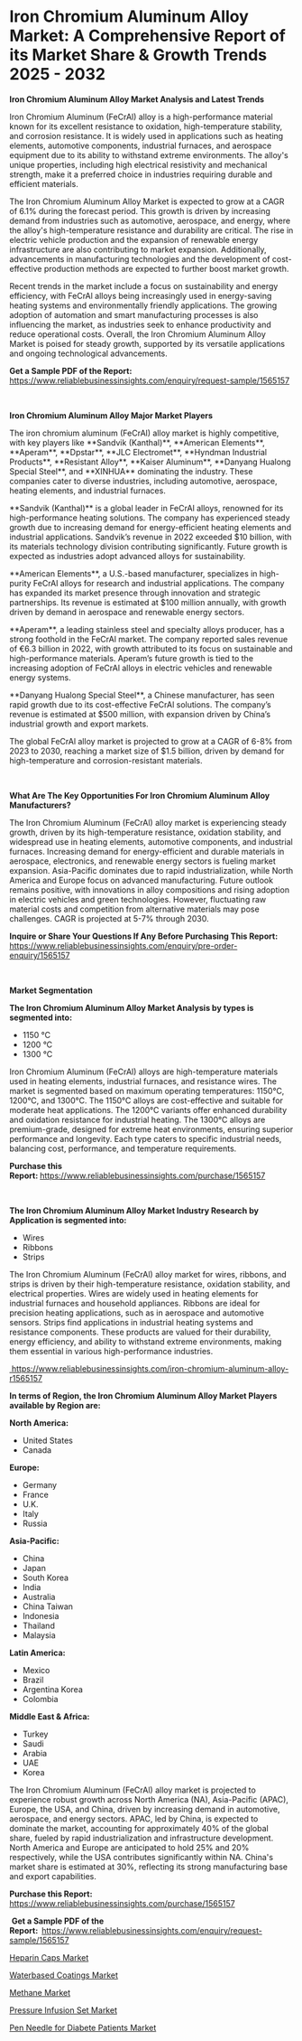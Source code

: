 <p><h1>Iron Chromium Aluminum Alloy Market: A Comprehensive Report of its Market Share & Growth Trends 2025 - 2032</h1></p><p><strong>Iron Chromium Aluminum Alloy Market Analysis and Latest Trends</strong></p>
<p><p>Iron Chromium Aluminum (FeCrAl) alloy is a high-performance material known for its excellent resistance to oxidation, high-temperature stability, and corrosion resistance. It is widely used in applications such as heating elements, automotive components, industrial furnaces, and aerospace equipment due to its ability to withstand extreme environments. The alloy's unique properties, including high electrical resistivity and mechanical strength, make it a preferred choice in industries requiring durable and efficient materials.</p><p>The Iron Chromium Aluminum Alloy Market is expected to grow at a CAGR of 6.1% during the forecast period. This growth is driven by increasing demand from industries such as automotive, aerospace, and energy, where the alloy's high-temperature resistance and durability are critical. The rise in electric vehicle production and the expansion of renewable energy infrastructure are also contributing to market expansion. Additionally, advancements in manufacturing technologies and the development of cost-effective production methods are expected to further boost market growth.</p><p>Recent trends in the market include a focus on sustainability and energy efficiency, with FeCrAl alloys being increasingly used in energy-saving heating systems and environmentally friendly applications. The growing adoption of automation and smart manufacturing processes is also influencing the market, as industries seek to enhance productivity and reduce operational costs. Overall, the Iron Chromium Aluminum Alloy Market is poised for steady growth, supported by its versatile applications and ongoing technological advancements.</p></p>
<p><strong>Get a Sample PDF of the Report:&nbsp;</strong> <a href="https://www.reliablebusinessinsights.com/enquiry/request-sample/1565157?utm_campaign=1138&utm_medium=2&utm_source=Github&utm_content=ia&utm_term=25012025&utm_id=iron-chromium-aluminum-alloy">https://www.reliablebusinessinsights.com/enquiry/request-sample/1565157</a></p>
<p>&nbsp;</p>
<p><strong>Iron Chromium Aluminum Alloy Major Market Players</strong></p>
<p><p>The iron chromium aluminum (FeCrAl) alloy market is highly competitive, with key players like **Sandvik (Kanthal)**, **American Elements**, **Aperam**, **Dpstar**, **JLC Electromet**, **Hyndman Industrial Products**, **Resistant Alloy**, **Kaiser Aluminum**, **Danyang Hualong Special Steel**, and **XINHUA** dominating the industry. These companies cater to diverse industries, including automotive, aerospace, heating elements, and industrial furnaces.</p><p>**Sandvik (Kanthal)** is a global leader in FeCrAl alloys, renowned for its high-performance heating solutions. The company has experienced steady growth due to increasing demand for energy-efficient heating elements and industrial applications. Sandvik’s revenue in 2022 exceeded $10 billion, with its materials technology division contributing significantly. Future growth is expected as industries adopt advanced alloys for sustainability.</p><p>**American Elements**, a U.S.-based manufacturer, specializes in high-purity FeCrAl alloys for research and industrial applications. The company has expanded its market presence through innovation and strategic partnerships. Its revenue is estimated at $100 million annually, with growth driven by demand in aerospace and renewable energy sectors.</p><p>**Aperam**, a leading stainless steel and specialty alloys producer, has a strong foothold in the FeCrAl market. The company reported sales revenue of €6.3 billion in 2022, with growth attributed to its focus on sustainable and high-performance materials. Aperam’s future growth is tied to the increasing adoption of FeCrAl alloys in electric vehicles and renewable energy systems.</p><p>**Danyang Hualong Special Steel**, a Chinese manufacturer, has seen rapid growth due to its cost-effective FeCrAl solutions. The company’s revenue is estimated at $500 million, with expansion driven by China’s industrial growth and export markets.</p><p>The global FeCrAl alloy market is projected to grow at a CAGR of 6-8% from 2023 to 2030, reaching a market size of $1.5 billion, driven by demand for high-temperature and corrosion-resistant materials.</p></p>
<p>&nbsp;</p>
<p><strong>What Are The Key Opportunities For Iron Chromium Aluminum Alloy Manufacturers?</strong></p>
<p><p>The Iron Chromium Aluminum (FeCrAl) alloy market is experiencing steady growth, driven by its high-temperature resistance, oxidation stability, and widespread use in heating elements, automotive components, and industrial furnaces. Increasing demand for energy-efficient and durable materials in aerospace, electronics, and renewable energy sectors is fueling market expansion. Asia-Pacific dominates due to rapid industrialization, while North America and Europe focus on advanced manufacturing. Future outlook remains positive, with innovations in alloy compositions and rising adoption in electric vehicles and green technologies. However, fluctuating raw material costs and competition from alternative materials may pose challenges. CAGR is projected at 5-7% through 2030.</p></p>
<p><strong>Inquire or Share Your Questions If Any Before Purchasing This Report:</strong> <a href="https://www.reliablebusinessinsights.com/enquiry/pre-order-enquiry/1565157?utm_campaign=1138&utm_medium=2&utm_source=Github&utm_content=ia&utm_term=25012025&utm_id=iron-chromium-aluminum-alloy">https://www.reliablebusinessinsights.com/enquiry/pre-order-enquiry/1565157</a></p>
<p>&nbsp;</p>
<p><strong>Market Segmentation</strong></p>
<p><strong>The Iron Chromium Aluminum Alloy Market Analysis by types is segmented into:</strong></p>
<p><ul><li>1150 °C</li><li>1200 °C</li><li>1300 °C</li></ul></p>
<p><p>Iron Chromium Aluminum (FeCrAl) alloys are high-temperature materials used in heating elements, industrial furnaces, and resistance wires. The market is segmented based on maximum operating temperatures: 1150°C, 1200°C, and 1300°C. The 1150°C alloys are cost-effective and suitable for moderate heat applications. The 1200°C variants offer enhanced durability and oxidation resistance for industrial heating. The 1300°C alloys are premium-grade, designed for extreme heat environments, ensuring superior performance and longevity. Each type caters to specific industrial needs, balancing cost, performance, and temperature requirements.</p></p>
<p><strong>Purchase this Report:&nbsp;</strong><a href="https://www.reliablebusinessinsights.com/purchase/1565157?utm_campaign=1138&utm_medium=2&utm_source=Github&utm_content=ia&utm_term=25012025&utm_id=iron-chromium-aluminum-alloy">https://www.reliablebusinessinsights.com/purchase/1565157</a></p>
<p>&nbsp;</p>
<p><strong>The Iron Chromium Aluminum Alloy Market Industry Research by Application is segmented into:</strong></p>
<p><ul><li>Wires</li><li>Ribbons</li><li>Strips</li></ul></p>
<p><p>The Iron Chromium Aluminum (FeCrAl) alloy market for wires, ribbons, and strips is driven by their high-temperature resistance, oxidation stability, and electrical properties. Wires are widely used in heating elements for industrial furnaces and household appliances. Ribbons are ideal for precision heating applications, such as in aerospace and automotive sensors. Strips find applications in industrial heating systems and resistance components. These products are valued for their durability, energy efficiency, and ability to withstand extreme environments, making them essential in various high-performance industries.</p></p>
<p><a href="https://www.reliablebusinessinsights.com/iron-chromium-aluminum-alloy-r1565157?utm_campaign=1138&utm_medium=2&utm_source=Github&utm_content=ia&utm_term=25012025&utm_id=iron-chromium-aluminum-alloy">&nbsp;https://www.reliablebusinessinsights.com/iron-chromium-aluminum-alloy-r1565157</a></p>
<p><strong>In terms of Region, the Iron Chromium Aluminum Alloy Market Players available by Region are:</strong></p>
<p>
    <p> <strong> North America: </strong>
        <ul>
            <li>United States</li>
            <li>Canada</li>
        </ul>
        </p> 
    <p> <strong> Europe: </strong>
        <ul>
            <li>Germany</li>
            <li>France</li>
            <li>U.K.</li>
            <li>Italy</li>
            <li>Russia</li>
        </ul>
        </p> 
    <p> <strong> Asia-Pacific: </strong>
        <ul>
            <li>China</li>
            <li>Japan</li>
            <li>South Korea</li>
            <li>India</li>
            <li>Australia</li>
            <li>China Taiwan</li>
            <li>Indonesia</li>
            <li>Thailand</li>
            <li>Malaysia</li>
        </ul>
        </p> 
    <p> <strong> Latin America: </strong>
        <ul>
            <li>Mexico</li>
            <li>Brazil</li>
            <li>Argentina Korea</li>
            <li>Colombia</li>
        </ul>
        </p> 
    <p> <strong> Middle East & Africa: </strong>
        <ul>
            <li>Turkey</li>
            <li>Saudi</li>
            <li>Arabia</li>
            <li>UAE</li>
            <li>Korea</li>
        </ul>
    </p>
    </p>
<p><p>The Iron Chromium Aluminum (FeCrAl) alloy market is projected to experience robust growth across North America (NA), Asia-Pacific (APAC), Europe, the USA, and China, driven by increasing demand in automotive, aerospace, and energy sectors. APAC, led by China, is expected to dominate the market, accounting for approximately 40% of the global share, fueled by rapid industrialization and infrastructure development. North America and Europe are anticipated to hold 25% and 20% respectively, while the USA contributes significantly within NA. China's market share is estimated at 30%, reflecting its strong manufacturing base and export capabilities.</p></p>
<p><strong>Purchase this Report: </strong><a href="https://www.reliablebusinessinsights.com/purchase/1565157?utm_campaign=1138&utm_medium=2&utm_source=Github&utm_content=ia&utm_term=25012025&utm_id=iron-chromium-aluminum-alloy">https://www.reliablebusinessinsights.com/purchase/1565157</a></p>
<p>&nbsp;<strong>Get a Sample PDF of the Report:&nbsp;&nbsp;</strong><a href="https://www.reliablebusinessinsights.com/enquiry/request-sample/1565157?utm_campaign=1138&utm_medium=2&utm_source=Github&utm_content=ia&utm_term=25012025&utm_id=iron-chromium-aluminum-alloy">https://www.reliablebusinessinsights.com/enquiry/request-sample/1565157</a></p>
<p><strong></strong></p>
<p><p><a href="https://www.linkedin.com/pulse/comprehensive-examination-heparin-caps-market-size-share-byw1e?utm_campaign=1138&utm_medium=2&utm_source=Github&utm_content=ia&utm_term=25012025&utm_id=iron-chromium-aluminum-alloy">Heparin Caps Market</a></p><p><a href="https://github.com/norbeludie83/Market-Research-Report-List-1/blob/main/waterbased-coatings-market.md?utm_campaign=1138&utm_medium=2&utm_source=Github&utm_content=ia&utm_term=25012025&utm_id=iron-chromium-aluminum-alloy">Waterbased Coatings Market</a></p><p><a href="https://github.com/jerhoskinson197676/Market-Research-Report-List-1/blob/main/methane-market.md?utm_campaign=1138&utm_medium=2&utm_source=Github&utm_content=ia&utm_term=25012025&utm_id=iron-chromium-aluminum-alloy">Methane Market</a></p><p><a href="https://www.linkedin.com/pulse/industry-analysis-competitive-strategies-pressure-infusion-d0g0e?utm_campaign=1138&utm_medium=2&utm_source=Github&utm_content=ia&utm_term=25012025&utm_id=iron-chromium-aluminum-alloy">Pressure Infusion Set Market</a></p><p><a href="https://www.linkedin.com/pulse/future-market-revenue-growth-pen-needle-diabete-patients-75-dp16c?utm_campaign=1138&utm_medium=2&utm_source=Github&utm_content=ia&utm_term=25012025&utm_id=iron-chromium-aluminum-alloy">Pen Needle for Diabete Patients Market</a></p></p>